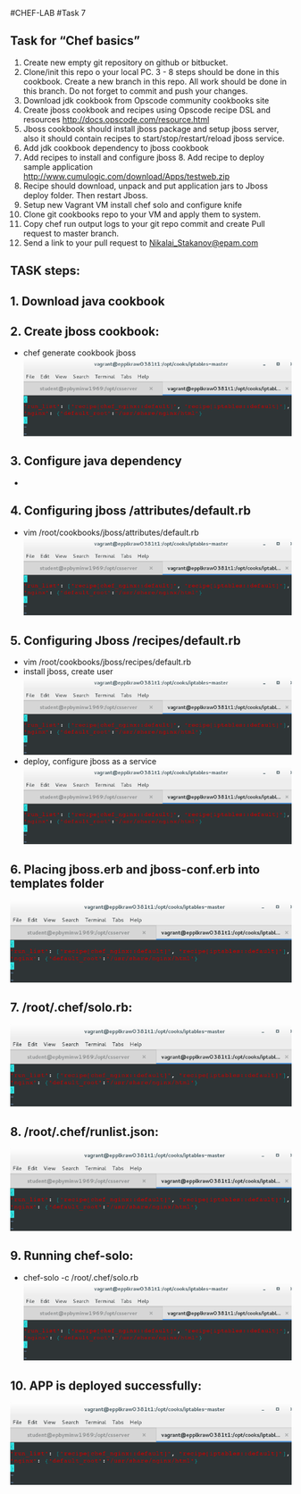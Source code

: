 #CHEF-LAB
#Task 7
## Task for “Chef basics”
1. Create new empty git repository on github or bitbucket.
2. Clone/init this repo o your local PC. 3 - 8 steps should be done in this cookbook. Create a new branch in this repo. All work should be done in this branch. Do not forget to commit and push your changes.
3. Download jdk cookbook from Opscode community cookbooks site
4. Create jboss cookbook and recipes using Opscode recipe DSL and resources http://docs.opscode.com/resource.html
5. Jboss cookbook should install jboss package and setup jboss server, also it should contain recipes to start/stop/restart/reload jboss service.
6. Add jdk cookbook dependency to jboss cookbook
7. Add recipes to install and configure jboss 8. Add recipe to deploy sample application http://www.cumulogic.com/download/Apps/testweb.zip
9. Recipe should download, unpack and put application jars to Jboss deploy folder. Then restart Jboss.
10. Setup new Vagrant VM install chef solo and configure knife
11. Clone git cookbooks repo to your VM and apply them to system.
12. Copy chef run output logs to your git repo commit and create Pull request to master branch.
13. Send a link to your pull request to Nikalai_Stakanov@epam.com 

## TASK steps:
## 1. Download java cookbook
## 2. Create jboss cookbook:
 - chef generate cookbook jboss
 ![alt tag](https://raw.githubusercontent.com/hopetds/chef-lab/task6/pics/runlist.png)
## 3. Configure java dependency
 - 
## 4. Configuring jboss /attributes/default.rb
 - vim /root/cookbooks/jboss/attributes/default.rb
 ![alt tag](https://raw.githubusercontent.com/hopetds/chef-lab/task6/pics/runlist.png)
## 5. Configuring Jboss /recipes/default.rb
 - vim /root/cookbooks/jboss/recipes/default.rb
 - install jboss, create user
 ![alt tag](https://raw.githubusercontent.com/hopetds/chef-lab/task6/pics/runlist.png)
 - deploy, configure jboss as a service
 ![alt tag](https://raw.githubusercontent.com/hopetds/chef-lab/task6/pics/runlist.png)
## 6. Placing jboss.erb and jboss-conf.erb into templates folder
 ![alt tag](https://raw.githubusercontent.com/hopetds/chef-lab/task6/pics/runlist.png)
## 7. /root/.chef/solo.rb:
 ![alt tag](https://raw.githubusercontent.com/hopetds/chef-lab/task6/pics/runlist.png)
## 8. /root/.chef/runlist.json:
 ![alt tag](https://raw.githubusercontent.com/hopetds/chef-lab/task6/pics/runlist.png)
## 9. Running chef-solo:
 - chef-solo -c /root/.chef/solo.rb
 ![alt tag](https://raw.githubusercontent.com/hopetds/chef-lab/task6/pics/runlist.png)
## 10. APP is deployed successfully:
 ![alt tag](https://raw.githubusercontent.com/hopetds/chef-lab/task6/pics/runlist.png)
